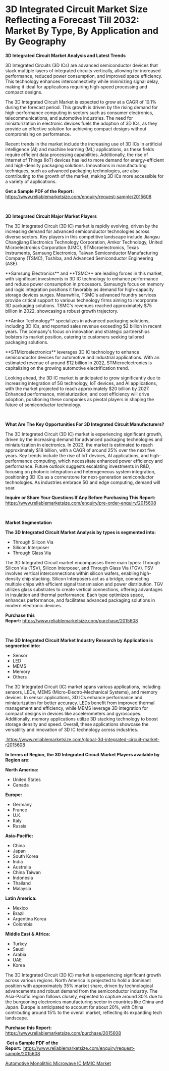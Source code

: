 <p><h1>3D Integrated Circuit Market Size Reflecting a Forecast Till 2032: Market By Type, By Application and By Geography</h1></p><p><strong>3D Integrated Circuit Market Analysis and Latest Trends</strong></p>
<p><p>3D Integrated Circuits (3D ICs) are advanced semiconductor devices that stack multiple layers of integrated circuits vertically, allowing for increased performance, reduced power consumption, and improved space efficiency. This technology enhances interconnectivity while minimizing signal delay, making it ideal for applications requiring high-speed processing and compact designs.</p><p>The 3D Integrated Circuit Market is expected to grow at a CAGR of 10.1% during the forecast period. This growth is driven by the rising demand for high-performance computing in sectors such as consumer electronics, telecommunications, and automotive industries. The need for miniaturization in electronic devices fuels the adoption of 3D ICs, as they provide an effective solution for achieving compact designs without compromising on performance.</p><p>Recent trends in the market include the increasing use of 3D ICs in artificial intelligence (AI) and machine learning (ML) applications, as these fields require efficient data processing capabilities. Additionally, the rise of Internet of Things (IoT) devices has led to more demand for energy-efficient and high-density packaging solutions. Innovations in manufacturing techniques, such as advanced packaging technologies, are also contributing to the growth of the market, making 3D ICs more accessible for a variety of applications.</p></p>
<p><strong>Get a Sample PDF of the Report:&nbsp;</strong> <a href="https://www.reliablemarketsize.com/enquiry/request-sample/2015608?utm_campaign=1766&utm_medium=2&utm_source=Github&utm_content=ia&utm_term=17012025&utm_id=3d-integrated-circuit">https://www.reliablemarketsize.com/enquiry/request-sample/2015608</a></p>
<p>&nbsp;</p>
<p><strong>3D Integrated Circuit Major Market Players</strong></p>
<p><p>The 3D Integrated Circuit (3D IC) market is rapidly evolving, driven by the increasing demand for advanced semiconductor technologies across diverse sectors. Key players in this competitive landscape include Jiangsu Changjiang Electronics Technology Corporation, Amkor Technology, United Microelectronics Corporation (UMC), STMicroelectronics, Texas Instruments, Samsung Electronics, Taiwan Semiconductor Manufacturing Company (TSMC), Toshiba, and Advanced Semiconductor Engineering (ASE).</p><p>**Samsung Electronics** and **TSMC** are leading forces in this market, with significant investments in 3D IC technology to enhance performance and reduce power consumption in processors. Samsung’s focus on memory and logic integration positions it favorably as demand for high-capacity storage devices surges. Meanwhile, TSMC's advanced foundry services provide critical support to various technology firms aiming to incorporate 3D packaging solutions. TSMC's revenues reached approximately $75 billion in 2022, showcasing a robust growth trajectory.</p><p>**Amkor Technology** specializes in advanced packaging solutions, including 3D ICs, and reported sales revenue exceeding $2 billion in recent years. The company's focus on innovation and strategic partnerships bolsters its market position, catering to customers seeking tailored packaging solutions.</p><p>**STMicroelectronics** leverages 3D IC technology to enhance semiconductor devices for automotive and industrial applications. With an estimated revenue of around $12 billion in 2022, STMicroelectronics is capitalizing on the growing automotive electrification trend.</p><p>Looking ahead, the 3D IC market is anticipated to grow significantly due to increasing integration of 5G technology, IoT devices, and AI applications, with the market projected to reach approximately $20 billion by 2027. Enhanced performance, miniaturization, and cost efficiency will drive adoption, positioning these companies as pivotal players in shaping the future of semiconductor technology.</p></p>
<p>&nbsp;</p>
<p><strong>What Are The Key Opportunities For 3D Integrated Circuit Manufacturers?</strong></p>
<p><p>The 3D Integrated Circuit (3D IC) market is experiencing significant growth, driven by the increasing demand for advanced packaging technologies and miniaturization in electronics. In 2023, the market is estimated to reach approximately $18 billion, with a CAGR of around 25% over the next five years. Key trends include the rise of IoT devices, AI applications, and high-performance computing, which necessitate enhanced power efficiency and performance. Future outlook suggests escalating investments in R&D, focusing on photonic integration and heterogeneous system integration, positioning 3D ICs as a cornerstone for next-generation semiconductor technologies. As industries embrace 5G and edge computing, demand will soar.</p></p>
<p><strong>Inquire or Share Your Questions If Any Before Purchasing This Report:</strong> <a href="https://www.reliablemarketsize.com/enquiry/pre-order-enquiry/2015608?utm_campaign=1766&utm_medium=2&utm_source=Github&utm_content=ia&utm_term=17012025&utm_id=3d-integrated-circuit">https://www.reliablemarketsize.com/enquiry/pre-order-enquiry/2015608</a></p>
<p>&nbsp;</p>
<p><strong>Market Segmentation</strong></p>
<p><strong>The 3D Integrated Circuit Market Analysis by types is segmented into:</strong></p>
<p><ul><li>Through Silicon Via</li><li>Silicon Interposer</li><li>Through Glass Via</li></ul></p>
<p><p>The 3D Integrated Circuit market encompasses three main types: Through Silicon Via (TSV), Silicon Interposer, and Through Glass Via (TGV). TSV involves vertical interconnections within silicon wafers, enabling high-density chip stacking. Silicon Interposers act as a bridge, connecting multiple chips with efficient signal transmission and power distribution. TGV utilizes glass substrates to create vertical connections, offering advantages in insulation and thermal performance. Each type optimizes space, enhances performance, and facilitates advanced packaging solutions in modern electronic devices.</p></p>
<p><strong>Purchase this Report:&nbsp;</strong><a href="https://www.reliablemarketsize.com/purchase/2015608?utm_campaign=1766&utm_medium=2&utm_source=Github&utm_content=ia&utm_term=17012025&utm_id=3d-integrated-circuit">https://www.reliablemarketsize.com/purchase/2015608</a></p>
<p>&nbsp;</p>
<p><strong>The 3D Integrated Circuit Market Industry Research by Application is segmented into:</strong></p>
<p><ul><li>Sensor</li><li>LED</li><li>MEMS</li><li>Memory</li><li>Others</li></ul></p>
<p><p>The 3D Integrated Circuit (IC) market spans various applications, including sensors, LEDs, MEMS (Micro-Electro-Mechanical Systems), and memory devices. In sensor applications, 3D ICs enhance performance and miniaturization for better accuracy. LEDs benefit from improved thermal management and efficiency, while MEMS leverage 3D integration for compact designs in devices like accelerometers and gyroscopes. Additionally, memory applications utilize 3D stacking technology to boost storage density and speed. Overall, these applications showcase the versatility and innovation of 3D IC technology across industries.</p></p>
<p><a href="https://www.reliablemarketsize.com/global-3d-integrated-circuit-market-r2015608?utm_campaign=1766&utm_medium=2&utm_source=Github&utm_content=ia&utm_term=17012025&utm_id=3d-integrated-circuit">&nbsp;https://www.reliablemarketsize.com/global-3d-integrated-circuit-market-r2015608</a></p>
<p><strong>In terms of Region, the 3D Integrated Circuit Market Players available by Region are:</strong></p>
<p>
    <p> <strong> North America: </strong>
        <ul>
            <li>United States</li>
            <li>Canada</li>
        </ul>
        </p> 
    <p> <strong> Europe: </strong>
        <ul>
            <li>Germany</li>
            <li>France</li>
            <li>U.K.</li>
            <li>Italy</li>
            <li>Russia</li>
        </ul>
        </p> 
    <p> <strong> Asia-Pacific: </strong>
        <ul>
            <li>China</li>
            <li>Japan</li>
            <li>South Korea</li>
            <li>India</li>
            <li>Australia</li>
            <li>China Taiwan</li>
            <li>Indonesia</li>
            <li>Thailand</li>
            <li>Malaysia</li>
        </ul>
        </p> 
    <p> <strong> Latin America: </strong>
        <ul>
            <li>Mexico</li>
            <li>Brazil</li>
            <li>Argentina Korea</li>
            <li>Colombia</li>
        </ul>
        </p> 
    <p> <strong> Middle East & Africa: </strong>
        <ul>
            <li>Turkey</li>
            <li>Saudi</li>
            <li>Arabia</li>
            <li>UAE</li>
            <li>Korea</li>
        </ul>
    </p>
    </p>
<p><p>The 3D Integrated Circuit (3D IC) market is experiencing significant growth across various regions. North America is projected to hold a dominant position with approximately 35% market share, driven by technological advancements and robust demand from the semiconductor industry. The Asia-Pacific region follows closely, expected to capture around 30% due to the burgeoning electronics manufacturing sector in countries like China and Japan. Europe is anticipated to account for about 20%, with China contributing around 15% to the overall market, reflecting its expanding tech landscape.</p></p>
<p><strong>Purchase this Report: </strong><a href="https://www.reliablemarketsize.com/purchase/2015608?utm_campaign=1766&utm_medium=2&utm_source=Github&utm_content=ia&utm_term=17012025&utm_id=3d-integrated-circuit">https://www.reliablemarketsize.com/purchase/2015608</a></p>
<p>&nbsp;<strong>Get a Sample PDF of the Report:&nbsp;&nbsp;</strong><a href="https://www.reliablemarketsize.com/enquiry/request-sample/2015608?utm_campaign=1766&utm_medium=2&utm_source=Github&utm_content=ia&utm_term=17012025&utm_id=3d-integrated-circuit">https://www.reliablemarketsize.com/enquiry/request-sample/2015608</a></p>
<p><strong></strong></p>
<p><p><a href="https://github.com/marlanamarvn/Market-Research-Report-List-1/blob/main/automotive-monolithic-microwave-ic-mmic-market.md?utm_campaign=1766&utm_medium=2&utm_source=Github&utm_content=ia&utm_term=17012025&utm_id=3d-integrated-circuit">Automotive Monolithic Microwave IC MMIC Market</a></p></p>